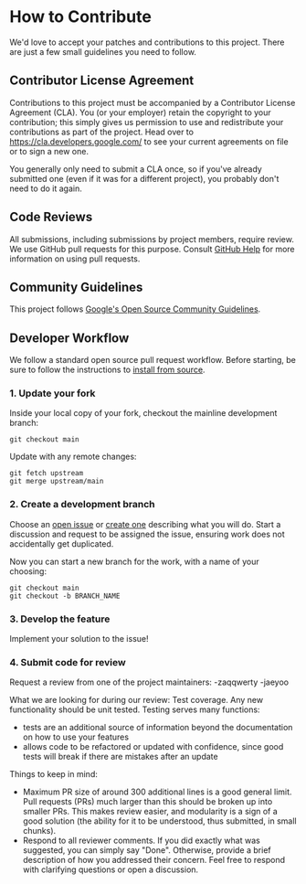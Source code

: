 # How to Contribute

We'd love to accept your patches and contributions to this project. There are
just a few small guidelines you need to follow.

## Contributor License Agreement

Contributions to this project must be accompanied by a Contributor License
Agreement (CLA). You (or your employer) retain the copyright to your
contribution; this simply gives us permission to use and redistribute your
contributions as part of the project. Head over to
<https://cla.developers.google.com/> to see your current agreements on file or
to sign a new one.

You generally only need to submit a CLA once, so if you've already submitted one
(even if it was for a different project), you probably don't need to do it
again.

## Code Reviews

All submissions, including submissions by project members, require review. We
use GitHub pull requests for this purpose. Consult
[GitHub Help](https://help.github.com/articles/about-pull-requests/) for more
information on using pull requests.

## Community Guidelines

This project follows
[Google's Open Source Community Guidelines](https://opensource.google/conduct/).

## Developer Workflow

We follow a standard open source pull request workflow. Before starting, be sure to follow the instructions to [install from source](https://github.com/google/qhbm-library/blob/main/docs/install.md#install-from-source).

### 1. Update your fork

Inside your local copy of your fork, checkout the mainline development branch:
```
git checkout main
```
Update with any remote changes:
```
git fetch upstream
git merge upstream/main
```

### 2. Create a development branch

Choose an [open issue](https://github.com/google/qhbm-library/issues) or [create one](https://github.com/google/qhbm-library/issues/new) describing what you will do. Start a discussion and request to be assigned the issue, ensuring work does not accidentally get duplicated.

Now you can start a new branch for the work, with a name of your choosing:
```
git checkout main
git checkout -b BRANCH_NAME
```

### 3. Develop the feature

Implement your solution to the issue!


### 4. Submit code for review

Request a review from one of the project maintainers:
-zaqqwerty
-jaeyoo

What we are looking for during our review:
Test coverage. Any new functionality should be unit tested. Testing serves many functions:
- tests are an additional source of information beyond the documentation on how to use your features
- allows code to be refactored or updated with confidence, since good tests will break if there are mistakes after an update

Things to keep in mind:
- Maximum PR size of around 300 additional lines is a good general limit. Pull requests (PRs) much larger than this should be broken up into smaller PRs. This makes review easier, and modularity is a sign of a good solution (the ability for it to be understood, thus submitted, in small chunks).
- Respond to all reviewer comments. If you did exactly what was suggested, you can simply say "Done". Otherwise, provide a brief description of how you addressed their concern. Feel free to respond with clarifying questions or open a discussion.
